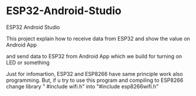 # ESP32-Android-Studio
ESP32 Android Studio

This project explain how to receive data from ESP32 and show the value on Android App

and send data to ESP32 from Android App which we build for turning on LED or something

Just for infomartion, ESP32 and ESP8266 have same principle work also programming.
But, if u try to use this program and compiling to ESP8266 change library " #include wifi.h" into "#include esp8266wifi.h"


